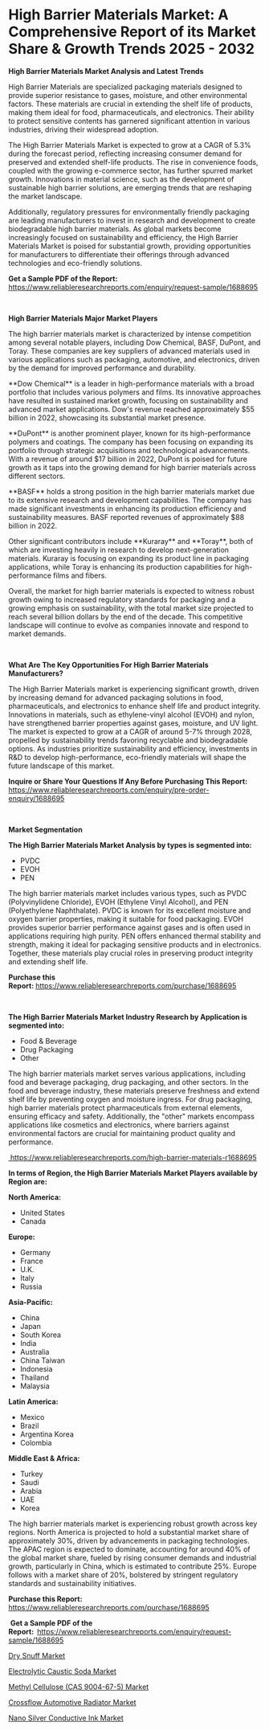 <p><h1>High Barrier Materials Market: A Comprehensive Report of its Market Share & Growth Trends 2025 - 2032</h1></p><p><strong>High Barrier Materials Market Analysis and Latest Trends</strong></p>
<p><p>High Barrier Materials are specialized packaging materials designed to provide superior resistance to gases, moisture, and other environmental factors. These materials are crucial in extending the shelf life of products, making them ideal for food, pharmaceuticals, and electronics. Their ability to protect sensitive contents has garnered significant attention in various industries, driving their widespread adoption.</p><p>The High Barrier Materials Market is expected to grow at a CAGR of 5.3% during the forecast period, reflecting increasing consumer demand for preserved and extended shelf-life products. The rise in convenience foods, coupled with the growing e-commerce sector, has further spurred market growth. Innovations in material science, such as the development of sustainable high barrier solutions, are emerging trends that are reshaping the market landscape. </p><p>Additionally, regulatory pressures for environmentally friendly packaging are leading manufacturers to invest in research and development to create biodegradable high barrier materials. As global markets become increasingly focused on sustainability and efficiency, the High Barrier Materials Market is poised for substantial growth, providing opportunities for manufacturers to differentiate their offerings through advanced technologies and eco-friendly solutions.</p></p>
<p><strong>Get a Sample PDF of the Report:&nbsp;</strong> <a href="https://www.reliableresearchreports.com/enquiry/request-sample/1688695?utm_campaign=33&utm_medium=2&utm_source=Github&utm_content=ia&utm_term=06012025&utm_id=high-barrier-materials">https://www.reliableresearchreports.com/enquiry/request-sample/1688695</a></p>
<p>&nbsp;</p>
<p><strong>High Barrier Materials Major Market Players</strong></p>
<p><p>The high barrier materials market is characterized by intense competition among several notable players, including Dow Chemical, BASF, DuPont, and Toray. These companies are key suppliers of advanced materials used in various applications such as packaging, automotive, and electronics, driven by the demand for improved performance and durability.</p><p>**Dow Chemical** is a leader in high-performance materials with a broad portfolio that includes various polymers and films. Its innovative approaches have resulted in sustained market growth, focusing on sustainability and advanced market applications. Dow's revenue reached approximately $55 billion in 2022, showcasing its substantial market presence.</p><p>**DuPont** is another prominent player, known for its high-performance polymers and coatings. The company has been focusing on expanding its portfolio through strategic acquisitions and technological advancements. With a revenue of around $17 billion in 2022, DuPont is poised for future growth as it taps into the growing demand for high barrier materials across different sectors.</p><p>**BASF** holds a strong position in the high barrier materials market due to its extensive research and development capabilities. The company has made significant investments in enhancing its production efficiency and sustainability measures. BASF reported revenues of approximately $88 billion in 2022. </p><p>Other significant contributors include **Kuraray** and **Toray**, both of which are investing heavily in research to develop next-generation materials. Kuraray is focusing on expanding its product line in packaging applications, while Toray is enhancing its production capabilities for high-performance films and fibers.</p><p>Overall, the market for high barrier materials is expected to witness robust growth owing to increased regulatory standards for packaging and a growing emphasis on sustainability, with the total market size projected to reach several billion dollars by the end of the decade. This competitive landscape will continue to evolve as companies innovate and respond to market demands.</p></p>
<p>&nbsp;</p>
<p><strong>What Are The Key Opportunities For High Barrier Materials Manufacturers?</strong></p>
<p><p>The High Barrier Materials market is experiencing significant growth, driven by increasing demand for advanced packaging solutions in food, pharmaceuticals, and electronics to enhance shelf life and product integrity. Innovations in materials, such as ethylene-vinyl alcohol (EVOH) and nylon, have strengthened barrier properties against gases, moisture, and UV light. The market is expected to grow at a CAGR of around 5-7% through 2028, propelled by sustainability trends favoring recyclable and biodegradable options. As industries prioritize sustainability and efficiency, investments in R&D to develop high-performance, eco-friendly materials will shape the future landscape of this market.</p></p>
<p><strong>Inquire or Share Your Questions If Any Before Purchasing This Report:</strong> <a href="https://www.reliableresearchreports.com/enquiry/pre-order-enquiry/1688695?utm_campaign=33&utm_medium=2&utm_source=Github&utm_content=ia&utm_term=06012025&utm_id=high-barrier-materials">https://www.reliableresearchreports.com/enquiry/pre-order-enquiry/1688695</a></p>
<p>&nbsp;</p>
<p><strong>Market Segmentation</strong></p>
<p><strong>The High Barrier Materials Market Analysis by types is segmented into:</strong></p>
<p><ul><li>PVDC</li><li>EVOH</li><li>PEN</li></ul></p>
<p><p>The high barrier materials market includes various types, such as PVDC (Polyvinylidene Chloride), EVOH (Ethylene Vinyl Alcohol), and PEN (Polyethylene Naphthalate). PVDC is known for its excellent moisture and oxygen barrier properties, making it suitable for food packaging. EVOH provides superior barrier performance against gases and is often used in applications requiring high purity. PEN offers enhanced thermal stability and strength, making it ideal for packaging sensitive products and in electronics. Together, these materials play crucial roles in preserving product integrity and extending shelf life.</p></p>
<p><strong>Purchase this Report:&nbsp;</strong><a href="https://www.reliableresearchreports.com/purchase/1688695?utm_campaign=33&utm_medium=2&utm_source=Github&utm_content=ia&utm_term=06012025&utm_id=high-barrier-materials">https://www.reliableresearchreports.com/purchase/1688695</a></p>
<p>&nbsp;</p>
<p><strong>The High Barrier Materials Market Industry Research by Application is segmented into:</strong></p>
<p><ul><li>Food & Beverage</li><li>Drug Packaging</li><li>Other</li></ul></p>
<p><p>The high barrier materials market serves various applications, including food and beverage packaging, drug packaging, and other sectors. In the food and beverage industry, these materials preserve freshness and extend shelf life by preventing oxygen and moisture ingress. For drug packaging, high barrier materials protect pharmaceuticals from external elements, ensuring efficacy and safety. Additionally, the "other" markets encompass applications like cosmetics and electronics, where barriers against environmental factors are crucial for maintaining product quality and performance.</p></p>
<p><a href="https://www.reliableresearchreports.com/high-barrier-materials-r1688695?utm_campaign=33&utm_medium=2&utm_source=Github&utm_content=ia&utm_term=06012025&utm_id=high-barrier-materials">&nbsp;https://www.reliableresearchreports.com/high-barrier-materials-r1688695</a></p>
<p><strong>In terms of Region, the High Barrier Materials Market Players available by Region are:</strong></p>
<p>
    <p> <strong> North America: </strong>
        <ul>
            <li>United States</li>
            <li>Canada</li>
        </ul>
        </p> 
    <p> <strong> Europe: </strong>
        <ul>
            <li>Germany</li>
            <li>France</li>
            <li>U.K.</li>
            <li>Italy</li>
            <li>Russia</li>
        </ul>
        </p> 
    <p> <strong> Asia-Pacific: </strong>
        <ul>
            <li>China</li>
            <li>Japan</li>
            <li>South Korea</li>
            <li>India</li>
            <li>Australia</li>
            <li>China Taiwan</li>
            <li>Indonesia</li>
            <li>Thailand</li>
            <li>Malaysia</li>
        </ul>
        </p> 
    <p> <strong> Latin America: </strong>
        <ul>
            <li>Mexico</li>
            <li>Brazil</li>
            <li>Argentina Korea</li>
            <li>Colombia</li>
        </ul>
        </p> 
    <p> <strong> Middle East & Africa: </strong>
        <ul>
            <li>Turkey</li>
            <li>Saudi</li>
            <li>Arabia</li>
            <li>UAE</li>
            <li>Korea</li>
        </ul>
    </p>
    </p>
<p><p>The high barrier materials market is experiencing robust growth across key regions. North America is projected to hold a substantial market share of approximately 30%, driven by advancements in packaging technologies. The APAC region is expected to dominate, accounting for around 40% of the global market share, fueled by rising consumer demands and industrial growth, particularly in China, which is estimated to contribute 25%. Europe follows with a market share of 20%, bolstered by stringent regulatory standards and sustainability initiatives.</p></p>
<p><strong>Purchase this Report: </strong><a href="https://www.reliableresearchreports.com/purchase/1688695?utm_campaign=33&utm_medium=2&utm_source=Github&utm_content=ia&utm_term=06012025&utm_id=high-barrier-materials">https://www.reliableresearchreports.com/purchase/1688695</a></p>
<p>&nbsp;<strong>Get a Sample PDF of the Report:&nbsp;&nbsp;</strong><a href="https://www.reliableresearchreports.com/enquiry/request-sample/1688695?utm_campaign=33&utm_medium=2&utm_source=Github&utm_content=ia&utm_term=06012025&utm_id=high-barrier-materials">https://www.reliableresearchreports.com/enquiry/request-sample/1688695</a></p>
<p><strong></strong></p>
<p><p><a href="https://www.linkedin.com/pulse/dry-snuff-market-growth-study-highlights-potential-projected-h8q2e?utm_campaign=33&utm_medium=2&utm_source=Github&utm_content=ia&utm_term=06012025&utm_id=high-barrier-materials">Dry Snuff Market</a></p><p><a href="https://github.com/JakirUddin651/Market-Research-Report-List-1/blob/main/electrolytic-caustic-soda-market.md?utm_campaign=33&utm_medium=2&utm_source=Github&utm_content=ia&utm_term=06012025&utm_id=high-barrier-materials">Electrolytic Caustic Soda Market</a></p><p><a href="https://github.com/gerdabatiskzv9/Market-Research-Report-List-1/blob/main/methyl-cellulose-cas-9004-67-5-market.md?utm_campaign=33&utm_medium=2&utm_source=Github&utm_content=ia&utm_term=06012025&utm_id=high-barrier-materials">Methyl Cellulose (CAS 9004-67-5) Market</a></p><p><a href="https://www.linkedin.com/pulse/crossflow-automotive-radiator-market-growth-segmentation-dhl1f?utm_campaign=33&utm_medium=2&utm_source=Github&utm_content=ia&utm_term=06012025&utm_id=high-barrier-materials">Crossflow Automotive Radiator Market</a></p><p><a href="https://www.linkedin.com/pulse/nano-silver-conductive-ink-market-size-global-revenue-sales-4tize?utm_campaign=33&utm_medium=2&utm_source=Github&utm_content=ia&utm_term=06012025&utm_id=high-barrier-materials">Nano Silver Conductive Ink Market</a></p></p>